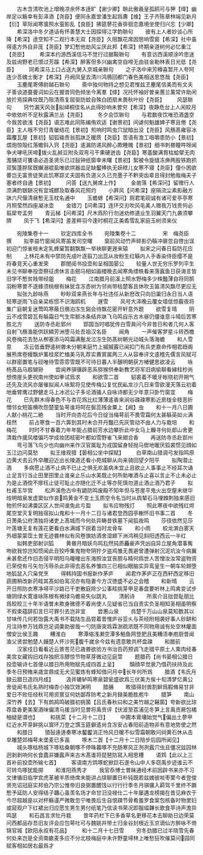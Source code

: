 <!-- { "loadSidebar": true } -->
　　古木含清吹池上增晚凉余怀本逹旷【谢少卿】聮此傲羲皇孤鸥可与狎【绛】幽岸足以觞幸有彭泽酒【尧臣】便同永嘉堂潘生起爲夀【维】王子齐陈章林端见新月【衍】草际闻寒螀照水萤影乱【良臣】拂筵蓼花香徘徊恋嘉境坐使归兴忘【少卿】
　　希深洛中冬夕道话有怀善慧大士因探得江字韵聮句
　　彼有上人者妙谈心所降【希深】逹空知不二观行本无双【尧臣】久阻飘花席因思响雪窗【希深】社中虽得逺方外自非厐【尧臣】梦幻慙他劫风尘厌此邦【希深】终期亲道树何必忆重江【尧臣】
　　希深本约游西溪信马不觉行过据鞍聮句
　　有意访西溪顺涂吟思迷及兹询野老已恨过芳蹊【希深】醉客但多兴幽禽空自啼无由驻金勒林表日光低【尧臣】
　　同希深马上口占送九舅入京城亲聮句
　　之子洛中来芳樽喜暂开人夸阿连少吾媿士衡才【希深】丹阙凤皇去清川鸿鴈回都门春色美相送思悠哉【尧臣】
　　玉麈尾寄傅尉越石聮句
　　斋中独何物持之想见君惟兹玊麈尾信美而有文夫子善谈道亹亹词如云在握昔同色倾坐今离羣【绛】况托怀袖好曽亲蕙兰薰常许助闲放扵焉探典坟既乃阻清燕复屈驱防蚊自殊白团扇未畏秋叶纷【尧臣】
　　风瑟聮句
　　窍竹漏天风张拟峄桐佳名从此得妙响未曽穷【希深】夜静危台上人闲皎月中依依听不足秋露满兰丛【尧臣】
　　冬夕会饮聮句
　　与君数夜饮唯恐酒盏空今我苦欲浅【尧臣】语志难此同陈编侑欢适【谢景初】间谑何魁雄婢子寒且倦【尧臣】主人哦不穷灯青屡结花【景初】煎响时鸣虫穴鼠暗出没【尧臣】风鴈髙雍容冰霜覆瓦屋【景初】貂狐输贵翁孤牀乏暖质【尧臣】苦语有澹工咀嚼患防小【景初】煨炮惊殻红落蟾斜入窍【尧臣】逺漏防递风醉心欺睡魄【景初】细书刺昬瞳吽呀闻争犬哮吼厌啼拨火乱赪豆附灸双弯弓干果硬迸齿【尧臣】寒齑酸满胷枯蛤擘无肉澹脯烧可饔语必造圣贤乐已过鼔钟纸窗幸未曙【景初】絮被令旋缝冻痹两股铁跑抓双鬓蓬脬尿既嬾溺裩虱唯欲烘器皿足缺齾捧执无妖秾儿女寒不寝【尧臣】僮仆困欲瞢岂无富贵徒笑此饥寒踪丈夫固有负道义久已充墨子不黔突齿辈且得封勉哉梅夫子塞者终自通【景初】
　　问荅【送九舅席上作】
　　金凿落【希深问】留赠行人须满酌银缾况有宜城醪及取春风花照灼
　　小屛风【问希深】座隔流尘素影融方牀六尺偃清昼慙无玉枕名通中
　　玉蟾蜍【希深问】厕君笔砚诚有诸可爱亭亭寒月照莹然四座凝冰壶
　　金错刀【问希深】连环交刃吹风毛美人赠我万钱贵何必翦犀夸孟劳
　　青云梯【问希深】尺木爲阶行勿迷劝修道业生羽翼天门九袭须攀隮
　　凤于飞【希深问】差差粹羽今逢时桐花正美矞雪乱家庭玉树须来仪


　　宛陵集卷十一
　　钦定四库全书
　　宛陵集卷十二　　　　　宋　梅尧臣　撰
　　拟李益竹窗闻风寄苖发司空曙
　　窗前风动竹声碎影仍緐冲扉忽自啓出误初迎门惊雀枝未定乳蜂窠暂翻飘飘一举袂聊更遟来辕
　　拟宋之问春日翦防花应制
　　上林花未有中禁防先成叶逐翦刀出蕊从妆粉生红緐内人手香染侍臣缨不是将春竞天心重发荣
　　郡閤阅书投壶和呈相国晏公
　　较量人世无穷乐罗列平生未见书聊奉投壶祭征虏休言击劒马相如画楼晚去闻寒角缥帙看来落蠧鱼日获诲言皆旧学不慙贫贱带经鉏
　　梅花
　　江南腊月前溪上照水野梅多少株豓薄自将同鹄羽粉寒曽不逐蜂须桃根有妹犹含冻杏树为邻尚带枯楚客且休吹玉笛清风飘尽更应无
　　拟张九龄咏燕
　　眇眇双来燕长年与社违任从新厯改只向旧巢归永日当人语轻寒逆雨飞自亲梁栋惯不识海鸥机
　　遟雪
　　风号大泽晚云覆女墙低惊霰夜将集广庭朝复迷莺鸣寒蔽日鴈泊冻生谿会待飘花密开轩意外题
　　欲雪复晴
　　阴云不成雪碧瓦有緐霜日气生帘额冰条结井牀飞乌鸣自乐古木昼仍僵谁意斗晴后苦寒胜北方
　　送防寺丞赴郢州
　　郢国当时唱犹传白雪眞问今非昔日和者几何人客自射飞鴈渔能供跃鳞芳洲堕马处吾祖汉名臣
　　闻角
　　一声催客梦星斗转西檐风卷梅花去愁从栁塞添马鸣霜满鬛龙泣冻生防髙树朝光动城头落海蟾
　　和人雪意
　　冻云低垂野逺树昬未分朝来庭竹上摵摵霰已闻扣门有兵吏嘉命传相君趋阁展熊席卷幔飘炉薰桂浆贮榼美马乳荐实蕡賔属两三人从容奉评文逺稽先儒言风赋可以群密置笔与砚唯待雪雰雰雪既不可待日暮人半醺明朝获方楮健思欲凌云
　　咏杨髙品马廏猢狲
　　尝闻养骐骥辟恶系猕猴供奉新教艺将军旧病偷聊看縁柱杪尚想傍崖头更祝南州使如拳试爲求
　　和欲雪二首
　　貂裘着不暖牙帐晓初开朔气还先及流风亦屡催拟闻人咏絮将见使传梅公复忧民畆龙沙几日来雪欲漫天落云初着地垂臂鹰过野健走马上冰迟公子多论酒骚人自咏诗都无少年意只卧竹窗宜
　　梅花
　　巳先群木得春色不与杏花爲比红薄薄逺香来涧谷疎疎寒影近房栊全枝恶折憎邻女短笛横吹怨楚童坠萼谁将呵在鬓蕊残金粟上【阙】虫
　　和十一月八日圃人献小桃花二絶
　　当时开向杏花后今日绽当梅萼前不畏雪霜何太甚緐英如火满枝然
　　前占寒食一百六筭到其时未合开丹豓已先灰管动不由人力与栽培
　　和梅花
　　时时不甘春着力年年能占腊前芳水边攀折此中女马上齅寻何处郎山舍更清栽作援凤楼偏巧学成妆团枝密叶都如雪野雀飞来翅合香
　　再送防寺丞赴郢州
　　弯弓落飞鸟少也向幽州来作汉官属耻为戎国留身轻抛马辔地暖厌狐裘惯见顔如玉江边问莫愁
　　拟王维观猎【晏相公坐中探赋】
　　白草南山猎调弓发指鸣原边黄犬去云外皁雕迎近出长陵道还看小苑城聊从向来骑回望夕阳平
　　拟陶潜止酒
　　多病愿止酒不止病不巳止之惧无欢虽病未宜止且欲止人事事止不经耳次诵止足言行当止田里田里止谁亲止乐山水美既止何所助唯酒与止喜以言止不止未必止为是止酒傥不瘳枉止徒可耻止亦随化迁不止等亦死慎勿道止酒止酒乃君子
　　拟杜甫玉华宫
　　松声溪色古中有鼯防鸣废殿不知年但与苍崖平鬼火出空屋未继华烛明暗泉发虚窦似作哀鸣黄金不变土玉质空令名当时从舆辇石马埋棘荆独来感旧物煎怀如沸羮区区人世间谁免此亏盈
　　拟韦应物残灯
　　照此寒夜中欲残红烬尾空堂灭复明独宿拟山鬼和十一月十二日与诸君登西园亭榭怀旧书事二首
　　冬日萧条公府清独将诸吏上髙城而今何处异畴昔铁墓下闻狐夜鸣
　　莎径依然见莎叶莲塘无复有莲花更看白水满城下説着当时龙骨车
　　和小雨
　　蛟龙潠白雾天外细蒙蒙霑土曽无迹昬林似有风卷旗妨酒舍湿翅下洲鸿稍见斜阳透西云一半红
　　拟韩吏部射训狐
　　黄昬月暗妖鸟鸣尨然钝质麤豪声凭凶自异立屋角潜事觜吻欲我惊岂知惯闻此丑狡呼集鬼物夸阴狞夕盗鸡雏无畏避曾遭弹射沉泥坑汝今病翼未甚愈还作旧态侵平明阳乌曈曈出东海照汝宜丧胆与精何爲世人苦憎汝汝常盗物资已荣傥有弓矢勿汚辱杀此非得去恶名养雏四三已相似眼脑实异鸾皇生一朝车轮翅堕地狐鼠入穴枭党烹
　　得韩持国书报新作茅庐
　　闻君作茅庐正在西轩西定移旧蔬圃稍改新药畦其髙如伯鸾况亦有隐妻今方汉徳盛不必之会稽
　　和新晴
　　云开日照防衣寒净埽平沙路已干吏散庭除少公事畦挑芽甲足春盘要听林上鸣禽变试步塘阴绿水寛谁咏陈根有微绿乌蟾易失似跳丸
　　清躬诗
　　所禀介且拙尝耻朋比爲皎皎三十年半语曽未欺身微德不着尚使人见疑省已当自责实负圣相知圣相虽明察不假束蕴辞扣言巳可罪引去岂非宜
　　尝惠山泉
　　呉楚千万山山泉莫知数其以甘味传几何若饴露大禹书不载陆生品尝着昔惟庐谷亚乆与茶经附相袭好事人砂缾和月注持参万钱鼎岂足调羮助彼哉一勺防唐突爲霖澍疏浓既不同物用诚有处空林癯面僧安比侯王趣
　　糟淮白
　　寒潭缩浅濑空潭多鲌鱼网登肥且美糟渍奉庖厨昔闻渔父贤尝勉楚人餔楚人怀沙死腹千嵗余今兹有遗意敢共杯盘疎
　　和腊前
　　汉家戍日看看近云景苍茫已歳昬欲验方书治百药预调飞走猎平原土人熏肉经春美宫女藏钩旧戏存独把冻醪惊节物草芽微动见庭萱
　　题腊药【尚书晏相公腊日投壶输诗七首便以腊日所用物赋先成四首上呈】
　　頽顔早觉衰乃借药扶持及此季冬日预脩来歳宜鼎成无犬见蜜炼有蜂知借问月中长年何所爲
　　腊酒【韦氏月録云腊日造四月成】
　　汲井辘轳鸣寒泉碧瓮盛欲爲三伏美方俟十旬清梦忆黄公舍徒闻韦氏名熟时梅杏小独饮效渊明
　　腊脯
　　畋猎得封兽割鲜爲腵脩易甘非爱日不败任经秋可用资賔豆何妨鄙荐防考之新月録美脆胜庖牛
　　腊笋
　　南山深竹养【去】下有鹧鸪鸣破腊初挑箘【吕氏春秋曰和之美竹越之簵箘】夸新欲比琼荐盘香更美案酒味偏清马援当时见曽将禹贡评【伏波至荔浦见冬笋上言禹贡厥包橘柚疑是谓也】
　　和挑菜【十二月十二日】
　　中圃本膏壤始觉气偏出土蓼甲红近水芹芽鲜挑以寳环刀登之馔玉筵僻逺尚含冻安占春阳前造物非有意地势使之然
　　和腊日
　　猎鼔逄逄奏寒冰齾齾消正怜风日暖不似雪霜朝敢问祠黄石休从击皁雕楚郊梅萼未垄麦已多苖
　　啄木二首【十二月十二日陪步后园所闻见】
　　城头啄枯杨城下啄枯桑朝啄不停咮暮啄不充肠寒风正洌洌蠧穴虫且僵况兹园林迥剥剥响何长食蠹非嫌蠧声来古木髙谁将琵琶防冩入相思槽
　　语鸩【此以上三首补前投壶所输七首】
　　客语南方鸩啄蛇掀巨石遂令山中人多窃禹步迹谁云不可转鸟啄犹能掷
　　和淮阳燕秀才
　　我官忝博士曽昧通经术前因辟书来亦不习文律循旧临学宫虎革被羊质倚席未能讲占牍聊置日朴钝既若兹媿彼啖枣栗今者登俊贤充诏冠庭实邦伯乃宗公惟帝旧良弼置醴饯以行行行季冬月骐骥入羁驾千里终不蹶慙予延防人安得结子韤心虽羡名场才命甘汨没禄仕二十年屡遘龙榜揭在昔见麻衣于今尽超越是以对杯觞谨严微敢忽宁唯畏后生自恨疎节骨肴羞罗食案包核备时物里妇或窥观户下红裙出归应愿生男生男付纸笔乃信读书荣况即服緼韠长歌食苹诗声澹异鸣瑟
　　和石昌言求牡丹栽
　　昔年药栏下已多香草名更移花本去聊助日边荣莫问西都品存吾旧友评会应包萼吐可与魏姚幷带土归金谷封根近玉京谪仙方醉咏不倚锦官城【欧阳永叔有花品】
　　和十二月十七日雪
　　穷冬劲腊已过半晓雪先春何处来岂是全资南畞麦多应不分北枝梅庭中未许野童埽林上唯愁狂吹催莫问园同赋客相如居右最爲才
